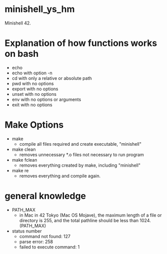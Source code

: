 # minishell_ys_hm
Minishell 42.

# Explanation of how functions works on bash
- echo
- echo with option -n
-  cd with only a relative or absolute path
-  pwd with no options
-  export with no options
-  unset with no options
-  env with no options or arguments
-  exit with no options

# Make Options
- make
	-	compile all files required and create executable, "minishell"
- make clean
	-	removes unnecessary *.o files not necessary to run program
- make fclean
	-	removes everything created by make, including "minishell"
- make re
	-	removes everything and compile again.

# general knowledge
- PATH_MAX
	-	in Mac in 42 Tokyo (Mac OS Mojave), the maximum length of a file or directory is 255, and the total pathline should be less than 1024.(PATH_MAX)
- status number
	-	command not found: 127
	-	parse error: 258
	-	failed to execute command: 1
